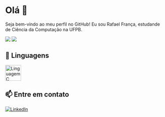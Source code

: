 # Olá 👋

Seja bem-vindo ao meu perfil no GitHub! Eu sou Rafael França, estudande de Ciência da Computação na UFPB.

<div>
  <img src="https://github-readme-stats.vercel.app/api?username=rafaelfranca1&theme=github_dark&show_icons=true&rank_icon=github&hide_border=true" />
  <img src="https://github-readme-stats.vercel.app/api/top-langs/?username=rafaelfranca1&layout=compact&theme=github_dark&hide_border=true" />
</div> 

## 🔧 Linguagens

<div>
  <img height="50" width="50" src="https://cdn.jsdelivr.net/gh/devicons/devicon/icons/c/c-original.svg" alt="Linguagem C" />
</div>

## 📫 Entre em contato

<div>
  <a href="https://www.linkedin.com/in/rafaelfranca05">
    <img src="https://img.shields.io/badge/linkedin-%230077B5.svg?style=for-the-badge&logo=linkedin&logoColor=white" alt="LinkedIn" />
  </a>
</div>
